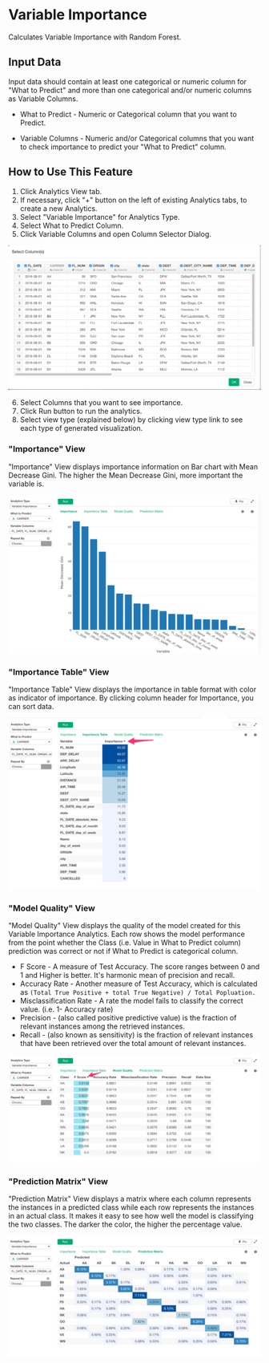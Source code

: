 # Variable Importance

Calculates Variable Importance with Random Forest.

## Input Data
Input data should contain at least one categorical or numeric column for "What to Predict" and more than one categorical and/or numeric columns as Variable Columns.

  * What to Predict - Numeric or Categorical column that you want to Predict.
  
  * Variable Columns - Numeric and/or Categorical columns that you want to check importance to predict your "What to Predict" column.

## How to Use This Feature
1. Click Analytics View tab.
2. If necessary, click "+" button on the left of existing Analytics tabs, to create a new Analytics.
3. Select "Variable Importance" for Analytics Type.
4. Select What to Predict Column.
5. Click Variable Columns and open Column Selector Dialog.

![](images/var_importance_column_select.png)

6. Select Columns that you want to see importance.
7. Click Run button to run the analytics.
8. Select view type (explained below) by clicking view type link to see each type of generated visualization.

### "Importance" View
"Importance" View displays importance information on Bar chart with Mean Decrease Gini. The higher the Mean Decrease Gini, more important the variable is. 

![](images/var_importance.png)

### "Importance Table" View
"Importance Table" View displays the importance in table format with color as indicator of importance. By clicking column header for Importance, you can sort data.

![](images/var_importance_table.png)

### "Model Quality" View
"Model Quality" View displays the quality of the model created for this Variable Importance Analytics. Each row shows the model performance from the point whether the Class (i.e. Value in What to Predict column) prediction was correct or not if What to Predict is categorical column.

- F Score - A measure of Test Accuracy. The score ranges between 0 and 1 and Higher is better.  It's harmonic mean of precision and recall.
- Accuracy Rate - Another measure of Test Accuracy, which is calculated as `(Total True Positive + total True Negative) / Total Popluation.`
- Misclassification Rate - A rate the model fails to classify the correct value. (i.e. 1- Accuracy rate)
- Precision - (also called positive predictive value) is the fraction of relevant instances among the retrieved instances.
- Recall -  (also known as sensitivity) is the fraction of relevant instances that have been retrieved over the total amount of relevant instances.

![](images/var_importance_model_quality.png)

### "Prediction Matrix" View
"Prediction Matrix" View displays a matrix where each column represents the instances in a predicted class while each row represents the instances in an actual class. It makes it easy to see how well the model is classifying the two classes. The darker the color, the higher the percentage value.

![](images/var_importance_prediction_matrix.png)
